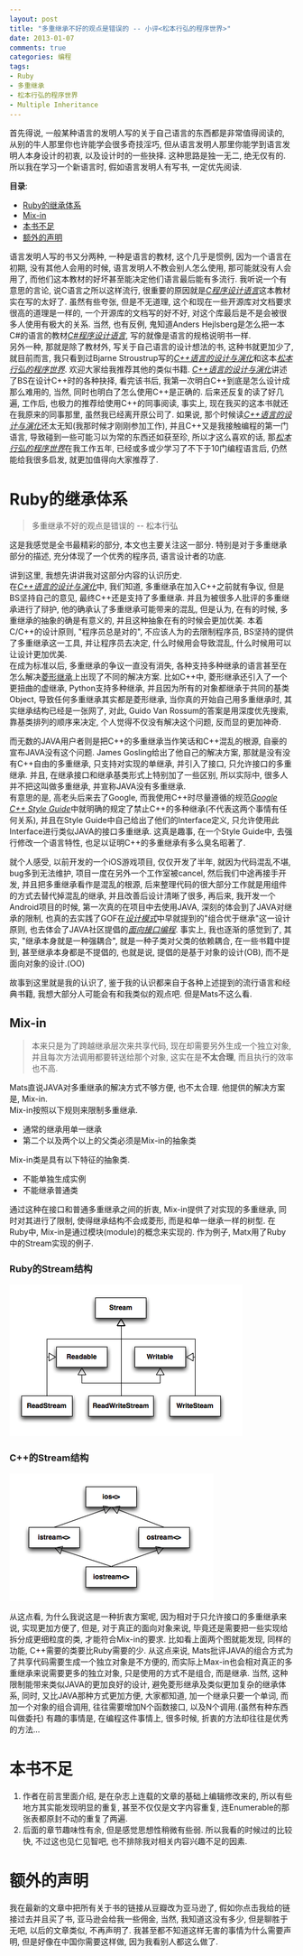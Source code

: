 ```yaml
---
layout: post
title: "多重继承不好的观点是错误的 -- 小评<松本行弘的程序世界>"
date: 2013-01-07
comments: true
categories: 编程
tags: 
- Ruby 
- 多重继承 
- 松本行弘的程序世界
- Multiple Inheritance
---
```


首先得说, 一般某种语言的发明人写的关于自己语言的东西都是非常值得阅读的, 从别的牛人那里你也许能学会很多奇技淫巧, 但从语言发明人那里你能学到语言发明人本身设计的初衷, 以及设计时的一些抉择.  这种思路是独一无二, 绝无仅有的.  所以我在学习一个新语言时, 假如语言发明人有写书, 一定优先阅读.  
<!-- more -->
<!-- toc-begin -->
**目录**:

* [Ruby的继承体系](#ruby的继承体系)
 * [Mix-in](#mix-in)
* [本书不足](#本书不足)
* [额外的声明](#额外的声明)

<!-- toc-end -->

语言发明人写的书又分两种, 一种是语言的教材, 这个几乎是惯例, 因为一个语言在初期, 没有其他人会用的时候, 语言发明人不教会别人怎么使用, 那可能就没有人会用了, 而他们这本教材的好坏甚至能决定他们语言最后能有多流行.  我听说一个有意思的言论, 说C语言之所以这样流行, 很重要的原因就是[*C程序设计语言*][]这本教材实在写的太好了.  虽然有些夸张, 但是不无道理, 这个和现在一些开源库对文档要求很高的道理是一样的, 一个开源库的文档写的好不好, 对这个库最后是不是会被很多人使用有极大的关系.  当然, 也有反例, 鬼知道Anders Hejlsberg是怎么把一本C#的语言的教材[*C#程序设计语言*][], 写的就像是语言的规格说明书一样.  
另外一种, 那就是除了教材外, 写关于自己语言的设计想法的书, 这种书就更加少了, 就目前而言, 我只看到过Bjarne Stroustrup写的[*C++语言的设计与演化*][]和这本[*松本行弘的程序世界*][].  欢迎大家给我推荐其他的类似书籍.  [*C++语言的设计与演化*][]讲述了BS在设计C++时的各种抉择, 看完该书后, 我第一次明白C++到底是怎么设计成那么难用的, 当然, 同时也明白了怎么使用C++是正确的.  后来还反复的读了好几遍, 工作后, 也极力的推荐给使用C++的同事阅读, 事实上, 现在我买的这本书就还在我原来的同事那里, 虽然我已经离开原公司了.  如果说, 那个时候读[*C++语言的设计与演化*][]还太无知(我那时候才刚刚参加工作), 并且C++又是我接触编程的第一门语言, 导致碰到一些可能习以为常的东西还如获至珍, 所以才这么喜欢的话, 那[*松本行弘的程序世界*][]在我工作五年, 已经或多或少学习了不下于10门编程语言后, 仍然能给我很多启发, 就更加值得向大家推荐了.  

# Ruby的继承体系
> 多重继承不好的观点是错误的
> -- 松本行弘

这是我感觉是全书最精彩的部分, 本文也主要关注这一部分.  特别是对于多重继承部分的描述, 充分体现了一个优秀的程序员, 语言设计者的功底.  

讲到这里, 我想先讲讲我对这部分内容的认识历史.  
在[*C++语言的设计与演化*][]中, 我们知道, 多重继承在加入C++之前就有争议, 但是BS坚持自己的意见, 最终C++还是支持了多重继承. 并且为被很多人批评的多重继承进行了辩护, 他的确承认了多重继承可能带来的混乱, 但是认为, 在有的时候, 多重继承的抽象的确是有意义的, 并且这种抽象在有的时候会更加优美.  本着C/C++的设计原则, "程序员总是对的", 不应该人为的去限制程序员, BS坚持的提供了多重继承这一工具, 并让程序员去决定, 什么时候用会导致混乱, 什么时候用可以让设计更加优美.  
在成为标准以后, 多重继承的争议一直没有消失, 各种支持多种继承的语言甚至在怎么解决[菱形继承](http://www.baike.com/wiki/%E8%8F%B1%E5%BD%A2%E7%BB%A7%E6%89%BF)上出现了不同的解决方案. 比如C++中, 菱形继承还引入了一个更扭曲的虚继承, Python支持多种继承, 并且因为所有的对象都继承于共同的基类Object, 导致任何多重继承其实都是菱形继承, 当你真的开始自己用多重继承时, 其实继承结构已经是一张网了, 对此, Guido Van Rossum的答案是用深度优先搜索, 靠基类排列的顺序来决定, 个人觉得不仅没有解决这个问题, 反而显的更加神奇.  

而无数的JAVA用户者则是把C++的多重继承当作笑话和C++混乱的根源, 自豪的宣布JAVA没有这个问题.  James Gosling给出了他自己的解决方案, 那就是没有没有C++自由的多重继承, 只支持对实现的单继承, 并引入了接口, 只允许接口的多重继承.  并且, 在继承接口和继承基类形式上特别加了一些区别, 所以实际中, 很多人并不把这叫做多重继承, 并宣称JAVA没有多重继承.  
有意思的是, 高老头后来去了Google, 而我使用C++时尽量遵循的规范[*Google C++ Style Guide*][]中就明确的规定了禁止C++的多种继承(不代表这两个事情有任何关系), 并且在Style Guide中自己给出了他们的Interface定义, 只允许使用此Interface进行类似JAVA的接口多重继承.  这真是趣事, 在一个Style Guide中, 去强行修改一个语言特性, 也足以证明C++的多重继承有多么臭名昭著了.  

就个人感受, 以前开发的一个iOS游戏项目, 仅仅开发了半年, 就因为代码混乱不堪, bug多到无法维护, 项目一度在另外一个工作室被cancel, 然后我们中途再接手开发, 并且把多重继承看作是混乱的根源, 后来整理代码的很大部分工作就是用组件的方式去替代掉混乱的继承, 并且改善后设计清晰了很多, 再后来, 我开发一个Android项目的时候, 第一次真的在项目中去使用JAVA, 深刻的体会到了JAVA对继承的限制, 也真的去实践了GOF在[*设计模式*][]中早就提到的"组合优于继承"这一设计原则, 也去体会了JAVA社区提倡的[*面向接口编程*](http://baike.baidu.com/view/2493204.htm). 事实上, 我也逐渐的感觉到了, 其实, "继承本身就是一种强耦合", 就是一种子类对父类的依赖耦合, 在一些书籍中提到, 甚至继承本身都是不提倡的, 也就是说, 提倡的是基于对象的设计(OB), 而不是面向对象的设计.(OO)  

故事到这里就是我的认识了, 鉴于我的认识都来自于各种上述提到的流行语言和经典书籍, 我想大部分人可能会有和我类似的观点吧.  但是Mats不这么看.  

## Mix-in
> 本来只是为了跨越继承层次来共享代码, 现在却需要另外生成一个独立对象, 并且每次方法调用都要转送给那个对象, 这实在是**不太合理**, 而且执行的效率也不高.  

Mats直说JAVA对多重继承的解决方式不够方便, 也不太合理.  他提供的解决方案是, Mix-in.  
Mix-in按照以下规则来限制多重继承.  

* 通常的继承用单一继承  
* 第二个以及两个以上的父类必须是Mix-in的抽象类  

Mix-in类是具有以下特征的抽象类.  

* 不能单独生成实例  
* 不能继承普通类  

通过这种在接口和普通多重继承之间的折衷, Mix-in提供了对实现的多重继承, 同时对其进行了限制, 使得继承结构不会成菱形, 而是和单一继承一样的树型. 在Ruby中, Mix-in是通过模块(module)的概念来实现的.  作为例子, Matx用了Ruby中的Stream实现的例子.  

### Ruby的Stream结构
![Ruby](/public/images/2013/ruby_stream_uml.png)

### C++的Stream结构
![Cpp](/public/images/2013/cpp_stream_uml.png)

从这点看, 为什么我说这是一种折衷方案呢, 因为相对于只允许接口的多重继承来说, 实现更加方便了, 但是, 对于真正的面向对象来说, 毕竟还是需要把一些实现给拆分成更细粒度的类, 才能符合Mix-in的要求.   比如看上面两个图就能发现, 同样的功能, C++需要的类要比Ruby需要的少.  从这点来说, Mats批评JAVA的组合方式为了共享代码需要生成一个独立对象是不方便的, 而实际上Max-in也会相对真正的多重继承来说需要更多的独立对象, 只是使用的方式不是组合, 而是继承.  当然, 这种限制能带来类似JAVA的更加良好的设计, 避免菱形继承及类似更加复杂的继承体系, 同时, 又比JAVA那种方式更加方便, 大家都知道, 加一个继承只要一个单词, 而加一个对象的组合调用, 往往需要增加N个函数接口, 以及N个调用.(虽然有种东西叫做委托)  有趣的事情是, 在编程这件事情上, 很多时候, 折衷的方法却往往是优秀的方法...  

# 本书不足
1. 作者在前言里面介绍, 是在杂志上连载的文章的基础上编辑修改来的, 所以有些地方其实能发现明显的重复, 甚至不仅仅是文字内容重复, 连Enumerable的那张表都原封不动的重复了两遍.  
2. 后面的章节趣味性有余, 但是感觉思想性稍微有些弱.  所以我看的时候过的比较快, 不过这也见仁见智吧, 也不排除我对相关内容兴趣不足的因素.   

# 额外的声明
我在最新的文章中把所有关于书的链接从豆瓣改为亚马逊了, 假如你点击我给的链接过去并且买了书, 亚马逊会给我一些佣金, 当然, 我知道这没有多少, 但是聊胜于无吧, 以后的文章类似, 不再声明了.  我甚至都不知道这样无害的事情为什么需要声明, 但是好像在中国你需要这样做, 因为我看别人都这么做了.  

[*C程序设计语言*]: http://www.amazon.cn/gp/product/B0011425T8/ref=as_li_ss_tl?ie=UTF8&tag=jtianlinsblog-23&linkCode=as2&camp=536&creative=3132&creativeASIN=B0011425T8
[*C++语言的设计与演化*]: http://www.amazon.cn/gp/product/B007JFSCPY/ref=as_li_ss_tl?ie=UTF8&tag=jtianlinsblog-23&linkCode=as2&camp=536&creative=3132&creativeASIN=B007JFSCPY  
[*C#程序设计语言*]: http://www.amazon.cn/gp/product/B005FOV7IK/ref=as_li_ss_tl?ie=UTF8&tag=jtianlinsblog-23&linkCode=as2&camp=536&creative=3132&creativeASIN=B005FOV7IK 
[*松本行弘的程序世界*]: http://www.amazon.cn/gp/product/B005KGBTQ8/ref=as_li_ss_tl?ie=UTF8&tag=jtianlinsblog-23&linkCode=as2&camp=536&creative=3132&creativeASIN=B005KGBTQ8
[*Google C++ Style Guide*]: http://google-styleguide.googlecode.com/svn/trunk/cppguide.xml
[*设计模式*]: http://www.amazon.cn/gp/product/B001130JN8/ref=as_li_ss_tl?ie=UTF8&tag=jtianlinsblog-23&linkCode=as2&camp=536&creative=3132&creativeASIN=B001130JN8
